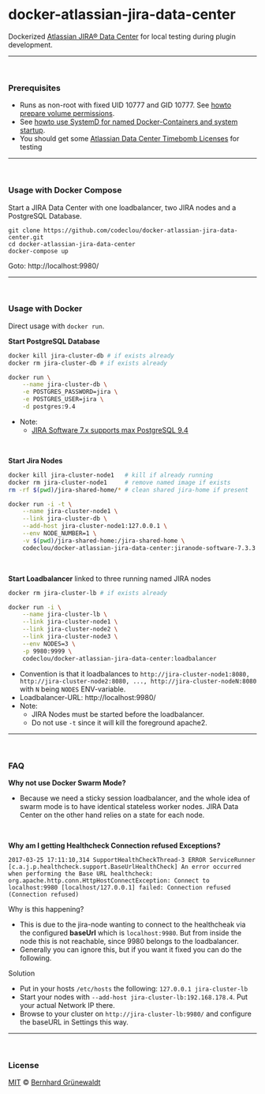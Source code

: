 # docker-atlassian-jira-data-center

Dockerized [Atlassian JIRA® Data Center](https://de.atlassian.com/enterprise/data-center) for local testing during plugin development.

-----

&nbsp;

### Prerequisites


 * Runs as non-root with fixed UID 10777 and GID 10777. See [howto prepare volume permissions](https://github.com/codeclou/doc/blob/master/docker/README.md).
 * See [howto use SystemD for named Docker-Containers and system startup](https://github.com/codeclou/doc/blob/master/docker/README.md).
 * You should get some [Atlassian Data Center Timebomb Licenses](https://developer.atlassian.com/market/add-on-licensing-for-developers/timebomb-licenses-for-testing) for testing

-----

&nbsp;

### Usage with Docker Compose

Start a JIRA Data Center with one loadbalancer, two JIRA nodes and a PostgreSQL Database.

```
git clone https://github.com/codeclou/docker-atlassian-jira-data-center.git
cd docker-atlassian-jira-data-center
docker-compose up
```

Goto: http://localhost:9980/

-----

&nbsp;

### Usage with Docker

Direct usage with `docker run`.

**Start PostgreSQL Database**

```bash
docker kill jira-cluster-db # if exists already
docker rm jira-cluster-db # if exists already

docker run \
    --name jira-cluster-db \
    -e POSTGRES_PASSWORD=jira \
    -e POSTGRES_USER=jira \
    -d postgres:9.4
```

 * Note: 
   * [JIRA Software 7.x supports max PostgreSQL 9.4](https://confluence.atlassian.com/adminjiraserver072/supported-platforms-828787550.html)


&nbsp;

**Start Jira Nodes**

```bash
docker kill jira-cluster-node1   # kill if already running
docker rm jira-cluster-node1     # remove named image if exists
rm -rf $(pwd)/jira-shared-home/* # clean shared jira-home if present

docker run -i -t \
    --name jira-cluster-node1 \
    --link jira-cluster-db \
    --add-host jira-cluster-node1:127.0.0.1 \
    --env NODE_NUMBER=1 \
    -v $(pwd)/jira-shared-home:/jira-shared-home \
    codeclou/docker-atlassian-jira-data-center:jiranode-software-7.3.3
```

&nbsp;

**Start Loadbalancer** linked to three running named JIRA nodes

```bash
docker rm jira-cluster-lb # if exists already

docker run -i \
    --name jira-cluster-lb \
    --link jira-cluster-node1 \
    --link jira-cluster-node2 \
    --link jira-cluster-node3 \
    --env NODES=3 \
    -p 9980:9999 \
    codeclou/docker-atlassian-jira-data-center:loadbalancer
```

 
 * Convention is that it loadbalances to `http://jira-cluster-node1:8080, http://jira-cluster-node2:8080, ..., http://jira-cluster-nodeN:8080` with `N` being `NODES` ENV-variable.
 * Loadbalancer-URL: http://localhost:9980/
 * Note:
   * JIRA Nodes must be started before the loadbalancer.
   * Do not use `-t` since it will kill the foreground apache2.




-----

&nbsp;

### FAQ

**Why not use Docker Swarm Mode?**

 * Because we need a sticky session loadbalancer, and the whole idea of swarm mode is to have identical 
stateless worker nodes. JIRA Data Center on the other hand relies on a state for each node.

&nbsp;

**Why am I getting Healthcheck Connection refused Exceptions?**

```
2017-03-25 17:11:10,314 SupportHealthCheckThread-3 ERROR ServiceRunner     [c.a.j.p.healthcheck.support.BaseUrlHealthCheck] An error occurred when performing the Base URL healthcheck:
org.apache.http.conn.HttpHostConnectException: Connect to localhost:9980 [localhost/127.0.0.1] failed: Connection refused (Connection refused)
```

Why is this happening?

 * This is due to the jira-node wanting to connect to the healthcheak via the configured **baseUrl** which is `localhost:9980`. But from inside the node this is not reachable, since 9980 belongs to the loadbalancer.
 * Generally you can ignore this, but if you want it fixed you can do the following.

Solution 

 * Put in your hosts `/etc/hosts` the following: `127.0.0.1 jira-cluster-lb`
 * Start your nodes with `--add-host jira-cluster-lb:192.168.178.4`. Put your actual Network IP there.
 * Browse to your cluster on `http://jira-cluster-lb:9980/` and configure the baseURL in Settings this way.



-----

&nbsp;

### License

[MIT](./LICENSE) © [Bernhard Grünewaldt](https://github.com/clouless)
  